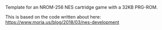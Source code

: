 Template for an NROM-256 NES cartridge game with a 32KB PRG-ROM.

This is based on the code written about here: https://www.moria.us/blog/2018/03/nes-development
 
